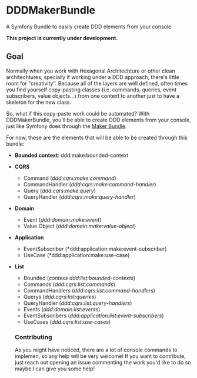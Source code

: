 # DDDMakerBundle
A Symfony Bundle to easily create DDD elements from your console

**This project is currently under development.**

## Goal

Normally when you work with Hexagonal Architechture or other clean architechtures, specially if working under a DDD approach, there's little room for "creativity". 
Because all of the layers are well defined, often times you find yourself copy-pasting classes (i.e. commands, queries, event subscribers, value objects...) from 
one context to another just to have a skeleton for the new class.

So, what if this copy-paste work could be automated? With DDDMakerBundle, you'll be able to create DDD elements from your console, just like Symfony does through 
the [Maker Bundle](https://symfony.com/doc/current/bundles/SymfonyMakerBundle/index.html).

For now, these are the elements that will be able to be created through this bundle:

- **Bounded context**: ddd:make:bounded-context

- **CQRS**
    - Command (*ddd:cqrs:make:command*)
    - CommandHandler (*ddd:cqrs:make:command-handler*)
    - Query (*ddd:cqrs:make:query*)
    - QueryHandler (*ddd:cqrs:make:query-handler*)

- **Domain**
    - Event (*ddd:domain:make:event*)
    - Value Object (*ddd:domain:make:value-object*)
- **Application**
    - EventSubscriber (*ddd:application:make:event-subscriber)
    - UseCase (*ddd:application:make:use-case)

- **List**
    - Bounded (*contexs ddd:list:bounded-contexts*)
    - Commands (*ddd:cqrs:list:commands*)
    - CommandHandlers (*ddd:cqrs:list:command-handlers*)
    - Querys (*ddd:cqrs:list:queries*)
    - QueryHandler (*ddd:cqrs:list:query-handlers*)
    - Events (*ddd:domain:list:events*)
    - EventSubscribers (*ddd:application:list:event-subscribers*)
    - UseCases (*ddd:cqrs:list:use-cases*)
    
  ### Contributing
  
  As you might have noticed, there are a lot of console commands to implemen, so any help will be very welcome! If you want to contribute, just reach out opening an issue commenting the work 
  you'd like to do so maybe I can give you some help!
